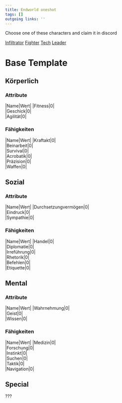 ```yaml
---
title: Endworld oneshot  
tags: []
outgoing links: ''  
---
```

Choose one of these characters and claim it in discord


[Infiltrator](ew_infiltrator_example)
[Fighter](ew_fighter_example)
[Tech](ew_tech_example)
[Leader](ew_face_example)

# Base Template

## Körperlich

### Attribute
|Name|Wert|
|Fitness|0|  
|Geschick|0|  
|Agilität|0|  

### Fähigkeiten
|Name|Wert|
|Kraftakt|0|  
|Beinarbeit|0|  
|Survival|0|  
|Acrobatik|0|  
|Präzision|0|  
|Waffen|0|  

## Sozial

### Attribute
|Name|Wert|
|Durchsetzungvermögen|0|  
|Eindruck|0|  
|Sympathie|0|  

### Fähigkeiten
|Name|Wert|
|Handel|0|  
|Diplomatie|0|  
|Irreführung|0|  
|Rhetorik|0|  
|Befehlen|0|  
|Etiquette|0|  

## Mental

### Attribute
|Name|Wert|
|Wahrnehmung|0|  
|Geist|0|  
|Wissen|0|  

### Fähigkeiten
|Name|Wert|
|Medizin|0|  
|Forschung|0|  
|Instinkt|0|  
|Suchen|0|  
|Taktik|0|  
|Navigation|0|  


## Special
???
